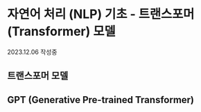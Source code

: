 # 자연어 처리 (NLP) 기초 - 트랜스포머 (Transformer) 모델

2023.12.06 작성중

## 트랜스포머 모델

## GPT (Generative Pre-trained Transformer)
